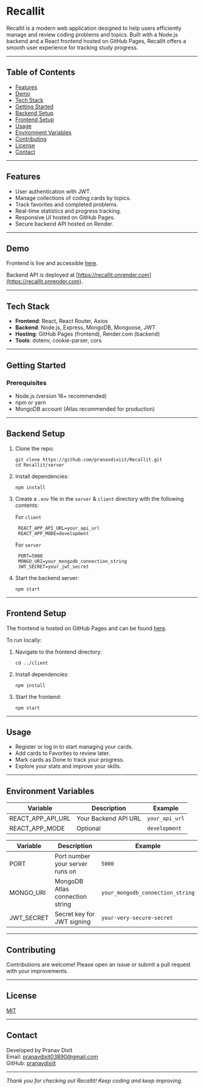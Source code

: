 # Recallit

Recallit is a modern web application designed to help users efficiently manage and review coding problems and topics. Built with a Node.js backend and a React frontend hosted on GitHub Pages, Recallit offers a smooth user experience for tracking study progress.

---

## Table of Contents

- [Features](#features)
- [Demo](#demo)
- [Tech Stack](#tech-stack)
- [Getting Started](#getting-started)
- [Backend Setup](#backend-setup)
- [Frontend Setup](#frontend-setup)
- [Usage](#usage)
- [Environment Variables](#environment-variables)
- [Contributing](#contributing)
- [License](#license)
- [Contact](#contact)

---

## Features

- User authentication with JWT.
- Manage collections of coding cards by topics.
- Track favorites and completed problems.
- Real-time statistics and progress tracking.
- Responsive UI hosted on GitHub Pages.
- Secure backend API hosted on Render.

---

## Demo

Frontend is live and accessible [here](https://pranavdixiit.github.io/Recallit).

Backend API is deployed at [https://recallit.onrender.com](https://recallit.onrender.com).

---

## Tech Stack

- **Frontend**: React, React Router, Axios
- **Backend**: Node.js, Express, MongoDB, Mongoose, JWT
- **Hosting**: GitHub Pages (frontend), Render.com (backend)
- **Tools**: dotenv, cookie-parser, cors

---

## Getting Started

### Prerequisites

- Node.js (version 16+ recommended)
- npm or yarn
- MongoDB account (Atlas recommended for production)

---

## Backend Setup

1. Clone the repo:
    ```
    git clone https://github.com/pranavdixiit/Recallit.git
    cd Recallit/server
    ```

2. Install dependencies:
    ```
    npm install
    ```

3. Create a `.env` file in the `server` & `client` directory with the following contents:

   For `client`
   ```
    REACT_APP_API_URL=your_api_url
    REACT_APP_MODE=development
    ```
   For `server`
   ```
    PORT=5000
    MONGO_URI=your_mongodb_connection_string
    JWT_SECRET=your_jwt_secret
    ```

5. Start the backend server:
    ```
    npm start
    ```

---

## Frontend Setup

The frontend is hosted on GitHub Pages and can be found [here](https://pranavdixiit.github.io/Recallit).

To run locally:

1. Navigate to the frontend directory:
    ```
    cd ../client
    ```

2. Install dependencies:
    ```
    npm install
    ```

3. Start the frontend:
    ```
    npm start
    ```

---

## Usage

- Register or log in to start managing your cards.
- Add cards to Favorites to review later.
- Mark cards as Done to track your progress.
- Explore your stats and improve your skills.

---

## Environment Variables


| Variable   | Description                     | Example                                       |
|------------|---------------------------------|-----------------------------------------------|
| REACT_APP_API_URL       | Your Backend API URL | `your_api_url`                                        |
| REACT_APP_MODE | Optional       | `development` |

| Variable   | Description                     | Example                                       |
|------------|---------------------------------|-----------------------------------------------|
| PORT       | Port number your server runs on | `5000`                                        |
| MONGO_URI  | MongoDB Atlas connection string       | `your_mongodb_connection_string` |
| JWT_SECRET | Secret key for JWT signing      | `your-very-secure-secret`                     |

---

## Contributing

Contributions are welcome! Please open an issue or submit a pull request with your improvements.

---

## License

[MIT](LICENSE)

---

## Contact

Developed by Pranav Dixit  
Email: pranavdixit03890@gmail.com  
GitHub: [pranavdixiit](https://github.com/pranavdixiit)

---

*Thank you for checking out Recallit! Keep coding and keep improving.*  

